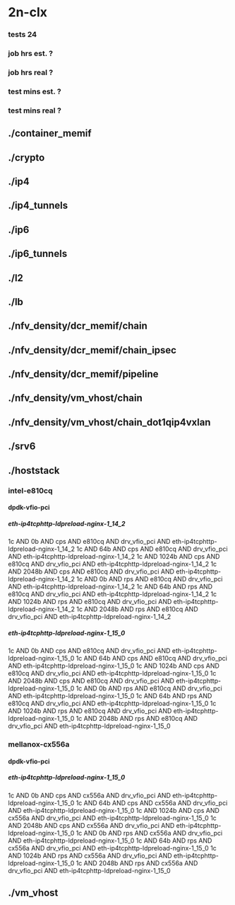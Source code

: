 # 2n-clx
### tests 24
### job hrs est. ?
### job hrs real ?
### test mins est. ?
### test mins real ?
## ./container_memif
## ./crypto
## ./ip4
## ./ip4_tunnels
## ./ip6
## ./ip6_tunnels
## ./l2
## ./lb
## ./nfv_density/dcr_memif/chain
## ./nfv_density/dcr_memif/chain_ipsec
## ./nfv_density/dcr_memif/pipeline
## ./nfv_density/vm_vhost/chain
## ./nfv_density/vm_vhost/chain_dot1qip4vxlan
## ./srv6
## ./hoststack
### intel-e810cq
#### dpdk-vfio-pci
##### eth-ip4tcphttp-ldpreload-nginx-1_14_2
1c AND 0b AND cps AND e810cq AND drv_vfio_pci AND eth-ip4tcphttp-ldpreload-nginx-1_14_2
1c AND 64b AND cps AND e810cq AND drv_vfio_pci AND eth-ip4tcphttp-ldpreload-nginx-1_14_2
1c AND 1024b AND cps AND e810cq AND drv_vfio_pci AND eth-ip4tcphttp-ldpreload-nginx-1_14_2
1c AND 2048b AND cps AND e810cq AND drv_vfio_pci AND eth-ip4tcphttp-ldpreload-nginx-1_14_2
1c AND 0b AND rps AND e810cq AND drv_vfio_pci AND eth-ip4tcphttp-ldpreload-nginx-1_14_2
1c AND 64b AND rps AND e810cq AND drv_vfio_pci AND eth-ip4tcphttp-ldpreload-nginx-1_14_2
1c AND 1024b AND rps AND e810cq AND drv_vfio_pci AND eth-ip4tcphttp-ldpreload-nginx-1_14_2
1c AND 2048b AND rps AND e810cq AND drv_vfio_pci AND eth-ip4tcphttp-ldpreload-nginx-1_14_2
##### eth-ip4tcphttp-ldpreload-nginx-1_15_0
1c AND 0b AND cps AND e810cq AND drv_vfio_pci AND eth-ip4tcphttp-ldpreload-nginx-1_15_0
1c AND 64b AND cps AND e810cq AND drv_vfio_pci AND eth-ip4tcphttp-ldpreload-nginx-1_15_0
1c AND 1024b AND cps AND e810cq AND drv_vfio_pci AND eth-ip4tcphttp-ldpreload-nginx-1_15_0
1c AND 2048b AND cps AND e810cq AND drv_vfio_pci AND eth-ip4tcphttp-ldpreload-nginx-1_15_0
1c AND 0b AND rps AND e810cq AND drv_vfio_pci AND eth-ip4tcphttp-ldpreload-nginx-1_15_0
1c AND 64b AND rps AND e810cq AND drv_vfio_pci AND eth-ip4tcphttp-ldpreload-nginx-1_15_0
1c AND 1024b AND rps AND e810cq AND drv_vfio_pci AND eth-ip4tcphttp-ldpreload-nginx-1_15_0
1c AND 2048b AND rps AND e810cq AND drv_vfio_pci AND eth-ip4tcphttp-ldpreload-nginx-1_15_0
### mellanox-cx556a
#### dpdk-vfio-pci
##### eth-ip4tcphttp-ldpreload-nginx-1_15_0
1c AND 0b AND cps AND cx556a AND drv_vfio_pci AND eth-ip4tcphttp-ldpreload-nginx-1_15_0
1c AND 64b AND cps AND cx556a AND drv_vfio_pci AND eth-ip4tcphttp-ldpreload-nginx-1_15_0
1c AND 1024b AND cps AND cx556a AND drv_vfio_pci AND eth-ip4tcphttp-ldpreload-nginx-1_15_0
1c AND 2048b AND cps AND cx556a AND drv_vfio_pci AND eth-ip4tcphttp-ldpreload-nginx-1_15_0
1c AND 0b AND rps AND cx556a AND drv_vfio_pci AND eth-ip4tcphttp-ldpreload-nginx-1_15_0
1c AND 64b AND rps AND cx556a AND drv_vfio_pci AND eth-ip4tcphttp-ldpreload-nginx-1_15_0
1c AND 1024b AND rps AND cx556a AND drv_vfio_pci AND eth-ip4tcphttp-ldpreload-nginx-1_15_0
1c AND 2048b AND rps AND cx556a AND drv_vfio_pci AND eth-ip4tcphttp-ldpreload-nginx-1_15_0
## ./vm_vhost
